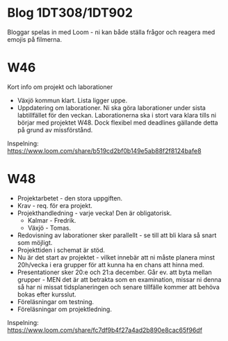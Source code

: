 # Blog 1DT308/1DT902

Bloggar spelas in med Loom - ni kan både ställa frågor och reagera med emojis på filmerna.

# W46

Kort info om projekt och laborationer

- Växjö kommun klart. Lista ligger uppe.
- Uppdatering om laborationer. Ni ska göra laborationer under sista labtillfället för den veckan. Laborationerna ska i stort vara klara tills ni börjar med projektet W48. Dock flexibel med deadlines gällande detta på grund av missförstånd.

Inspelning:
https://www.loom.com/share/b519cd2bf0b149e5ab88f2f8124bafe8

# W48

- Projektarbetet - den stora uppgiften.
- Krav - req. för era projekt.
- Projekthandledning - varje vecka! Den är obligatorisk.
    - Kalmar - Fredrik.
    - Växjö - Tomas.
- Redovisning av laborationer sker parallellt - se till att bli klara så snart som möjligt.
- Projekttiden i schemat är stöd.
- Nu är det start av projektet - vilket innebär att ni måste planera minst 20h/vecka i era grupper för att kunna ha en chans att hinna med.
- Presentationer sker 20:e och 21:a december. Går ev. att byta mellan grupper - MEN det är att betrakta som en examination, missar ni denna så har ni missat tidsplaneringen och senare tillfälle kommer att behöva bokas efter kursslut.
- Föreläsningar om testning.
- Föreläsningar om projektledning.

Inspelning:
https://www.loom.com/share/fc7df9b4f27a4ad2b890e8cac65f96df
